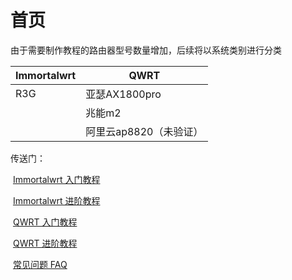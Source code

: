 # 首页

由于需要制作教程的路由器型号数量增加，后续将以系统类别进行分类



| Immortalwrt | QWRT                   |
| ----------- | ---------------------- |
| R3G         | 亚瑟AX1800pro          |
|             | 兆能m2                 |
|             | 阿里云ap8820（未验证） |



传送门：

​	[Immortalwrt 入门教程](/IntroductionTutorial/Immortalwrt.md)

​	[Immortalwrt 进阶教程](/AdvancedTutorial/Immortalwrt.md)

​	[QWRT 入门教程](/IntroductionTutorial/QWRT.md)

​	[QWRT 进阶教程](/AdvancedTutorial/QWRT.md)

​	[常见问题 FAQ](/FAQ/FAQ.md)

